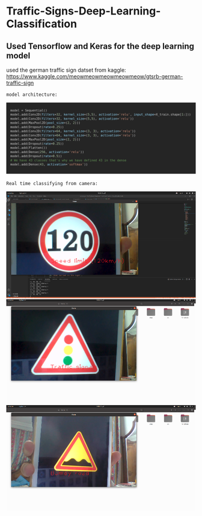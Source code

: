 # Traffic-Signs-Deep-Learning-Classification
Used Tensorflow and Keras for the deep learning model
------------------------------------------------------




used the german traffic sign datset from kaggle:
    https://www.kaggle.com/meowmeowmeowmeowmeow/gtsrb-german-traffic-sign
    
    model architecture:
![](Traffic-Signs-Deep-Learning-Classification/model_architecture.png)

    Real time classifying from camera:
![](Traffic-Signs-Deep-Learning-Classification/1.png)
![](Traffic-Signs-Deep-Learning-Classification/2.png)
![](Traffic-Signs-Deep-Learning-Classification/4.png)



    
